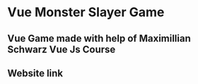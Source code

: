 # Vue Monster Slayer Game

## Vue Game made with help of Maximillian Schwarz Vue Js Course

## Website link


